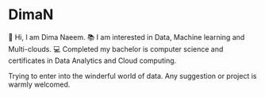 # DimaN

🧕 Hi, I am Dima Naeem.
📚 I am interested in Data, Machine learning and Multi-clouds.
💻 Completed my bachelor is computer science and certificates in Data Analytics and Cloud computing.

Trying to enter into the winderful world of data. Any suggestion or project is warmly welcomed.
